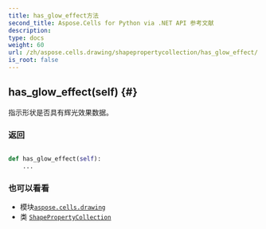 ```yaml
---
title: has_glow_effect方法
second_title: Aspose.Cells for Python via .NET API 参考文献
description:
type: docs
weight: 60
url: /zh/aspose.cells.drawing/shapepropertycollection/has_glow_effect/
is_root: false
---
```

##  has_glow_effect(self) {#}
指示形状是否具有辉光效果数据。


### 返回




```python

def has_glow_effect(self):
    ...
```





### 也可以看看
* 模块[`aspose.cells.drawing`](../../)
* 类 [`ShapePropertyCollection`](/cells/python-net/zh/aspose.cells.drawing/shapepropertycollection)
